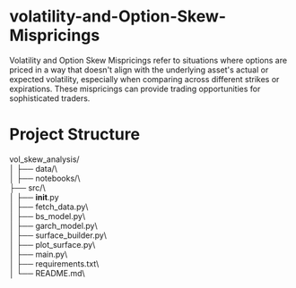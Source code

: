 # volatility-and-Option-Skew-Mispricings
Volatility and Option Skew Mispricings refer to situations where options are priced in a way that doesn't align with the underlying asset's actual or expected volatility, especially when comparing across different strikes or expirations. These mispricings can provide trading opportunities for sophisticated traders.

# Project Structure
vol_skew_analysis/\
│
├── data/\                       
│
├── notebooks/\                 
├── src/\                        
│   ├── __init__.py\
│   ├── fetch_data.py\           
│   ├── bs_model.py\             
│   ├── garch_model.py\          
│   ├── surface_builder.py\      
│   ├── plot_surface.py\        
│
├── main.py\                     
│
├── requirements.txt\             
│
└── README.md\                    
